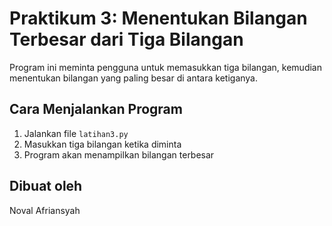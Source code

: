 # Praktikum 3: Menentukan Bilangan Terbesar dari Tiga Bilangan

Program ini meminta pengguna untuk memasukkan tiga bilangan, kemudian menentukan bilangan yang paling besar di antara ketiganya.

## Cara Menjalankan Program
1. Jalankan file `latihan3.py`
2. Masukkan tiga bilangan ketika diminta
3. Program akan menampilkan bilangan terbesar

## Dibuat oleh
Noval Afriansyah
